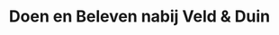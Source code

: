 ---
title: Doen en Beleven nabij Veld & Duin
layout: group
ofgroup: activity
class:
    group:
        item: col-lg-3 col-md-4 col-sm-6 col-xs-12
---
